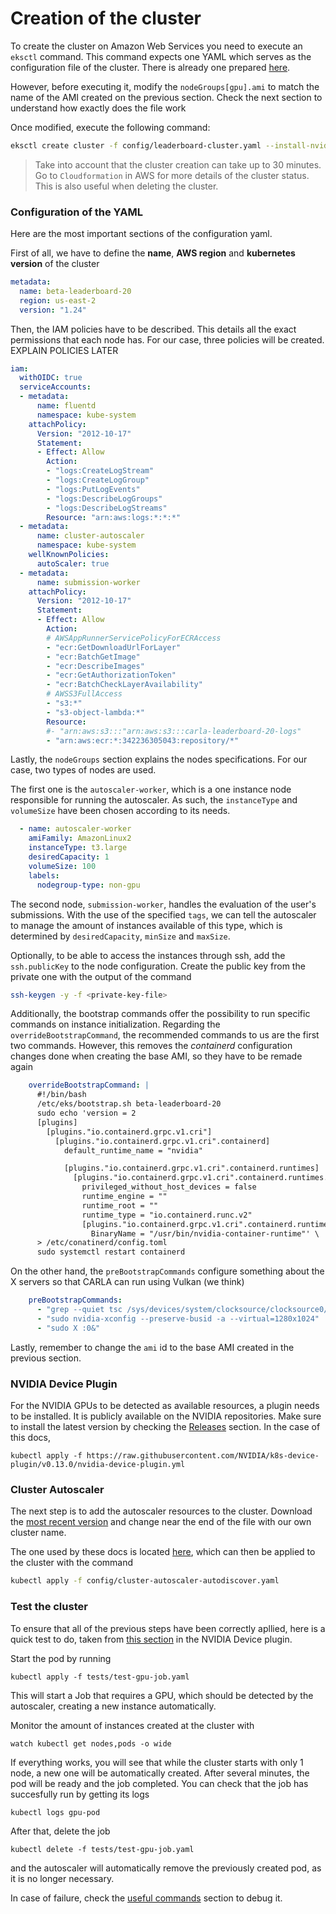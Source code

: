 # Creation of the cluster

To create the cluster on Amazon Web Services you need to execute an `eksctl` command. This command expects one YAML which serves as the configuration file of the cluster. There is already one prepared [here](../config/leaderboard-cluster.yaml).

However, before executing it, modify the `nodeGroups[gpu].ami` to match the name of the AMI created on the previous section. Check the next section to understand how exactly does the file work

Once modified, execute the following command:

```bash
eksctl create cluster -f config/leaderboard-cluster.yaml --install-nvidia-plugin=false
```

> Take into account that the cluster creation can take up to 30 minutes. Go to `Cloudformation` in AWS for more details of the cluster status. This is also useful when deleting the cluster.

### Configuration of the YAML

Here are the most important sections of the configuration yaml.

First of all, we have to define the **name**, **AWS region** and **kubernetes version** of the cluster
```yaml
metadata:
  name: beta-leaderboard-20
  region: us-east-2
  version: "1.24"
```

Then, the IAM policies have to be described. This details all the exact permissions that each node has. For our case, three policies will be created. EXPLAIN POLICIES LATER
```yaml
iam:
  withOIDC: true
  serviceAccounts:
  - metadata:
      name: fluentd
      namespace: kube-system
    attachPolicy:
      Version: "2012-10-17"
      Statement:
      - Effect: Allow
        Action:
        - "logs:CreateLogStream"
        - "logs:CreateLogGroup"
        - "logs:PutLogEvents"
        - "logs:DescribeLogGroups"
        - "logs:DescribeLogStreams"
        Resource: "arn:aws:logs:*:*:*"
  - metadata:
      name: cluster-autoscaler
      namespace: kube-system
    wellKnownPolicies:
      autoScaler: true
  - metadata:
      name: submission-worker
    attachPolicy:
      Version: "2012-10-17"
      Statement:
      - Effect: Allow
        Action:
        # AWSAppRunnerServicePolicyForECRAccess
        - "ecr:GetDownloadUrlForLayer"
        - "ecr:BatchGetImage"
        - "ecr:DescribeImages"
        - "ecr:GetAuthorizationToken"
        - "ecr:BatchCheckLayerAvailability"
        # AWSS3FullAccess
        - "s3:*"
        - "s3-object-lambda:*"
        Resource:
        #- "arn:aws:s3:::"arn:aws:s3:::carla-leaderboard-20-logs"
        - "arn:aws:ecr:*:342236305043:repository/*"
```

Lastly, the `nodeGroups` section explains the nodes specifications. For our case, two types of nodes are used.

The first one is the `autoscaler-worker`, which is a one instance node responsible for running the autoscaler. As such, the `instanceType` and `volumeSize` have been chosen according to its needs.
```yaml
  - name: autoscaler-worker
    amiFamily: AmazonLinux2
    instanceType: t3.large
    desiredCapacity: 1
    volumeSize: 100
    labels:
      nodegroup-type: non-gpu
```

The second node, `submission-worker`, handles the evaluation of the user's submissions. With the use of the specified `tags`, we can tell the autoscaler to manage the amount of instances available of this type, which is determined by `desiredCapacity`, `minSize` and `maxSize`.

Optionally, to be able to access the instances through ssh, add the `ssh.publicKey` to the node configuration. Create the public key from the private one with the output of the command

```bash
ssh-keygen -y -f <private-key-file>
```

Additionally, the bootstrap commands offer the possibility to run specific commands on instance initialization. Regarding the `overrideBootstrapCommand`, the recommended commands to us are the first two commands. However, this removes the *containerd* configuration changes done when creating the base AMI, so they have to be remade again
```yaml
    overrideBootstrapCommand: |
      #!/bin/bash
      /etc/eks/bootstrap.sh beta-leaderboard-20
      sudo echo 'version = 2
      [plugins]
        [plugins."io.containerd.grpc.v1.cri"]
          [plugins."io.containerd.grpc.v1.cri".containerd]
            default_runtime_name = "nvidia"

            [plugins."io.containerd.grpc.v1.cri".containerd.runtimes]
              [plugins."io.containerd.grpc.v1.cri".containerd.runtimes.nvidia]
                privileged_without_host_devices = false
                runtime_engine = ""
                runtime_root = ""
                runtime_type = "io.containerd.runc.v2"
                [plugins."io.containerd.grpc.v1.cri".containerd.runtimes.nvidia.options]
                  BinaryName = "/usr/bin/nvidia-container-runtime"' \
      > /etc/conatinerd/config.toml
      sudo systemctl restart containerd
```

On the other hand, the `preBootstrapCommands` configure something about the X servers so that CARLA can run using Vulkan (we think)
```yaml
    preBootstrapCommands:
      - "grep --quiet tsc /sys/devices/system/clocksource/clocksource0/available_clocksource && sudo bash -c 'echo tsc > /sys/devices/system/clocksource/clocksource0/current_clocksource'"
      - "sudo nvidia-xconfig --preserve-busid -a --virtual=1280x1024"
      - "sudo X :0&"
```

Lastly, remember to change the `ami` id to the base AMI created in the previous section.

### NVIDIA Device Plugin

For the NVIDIA GPUs to be detected as available resources, a plugin needs to be installed. It is publicly available on the NVIDIA repositories. Make sure to install the latest version by checking the [Releases](https://github.com/NVIDIA/k8s-device-plugin/releases) section. In the case of this docs, 

```
kubectl apply -f https://raw.githubusercontent.com/NVIDIA/k8s-device-plugin/v0.13.0/nvidia-device-plugin.yml
```

### Cluster Autoscaler

The next step is to add the autoscaler resources to the cluster. Download the [most recent version](https://github.com/kubernetes/autoscaler/blob/master/cluster-autoscaler/cloudprovider/aws/examples/cluster-autoscaler-autodiscover.yaml) and change *<YOUR CLUSTER NAME>* near the end of the file with our own cluster name.

The one used by these docs is located [here](../config/cluster-autoscaler-autodiscover.yaml), which can then be applied to the cluster with the command
```bash
kubectl apply -f config/cluster-autoscaler-autodiscover.yaml
```

### Test the cluster

To ensure that all of the previous steps have been correctly apllied, here is a quick test to do, taken from [this section](https://github.com/NVIDIA/k8s-device-plugin#running-gpu-jobs) in the NVIDIA Device plugin.

Start the pod by running
```
kubectl apply -f tests/test-gpu-job.yaml
```

This will start a Job that requires a GPU, which should be detected by the autoscaler, creating a new instance automatically.

Monitor the amount of instances created at the cluster with
```
watch kubectl get nodes,pods -o wide
```

If everything works, you will see that while the cluster starts with only 1 node, a new one will be automatically created. After several minutes, the pod will be ready and the job completed. You can check that the job has succesfully run by getting its logs
```
kubectl logs gpu-pod
```

After that, delete the job
```
kubectl delete -f tests/test-gpu-job.yaml
```
and the autoscaler will automatically remove the previously created pod, as it is no longer necessary.

In case of failure, check the [useful commands](x_useful_commands.md) section to debug it.
